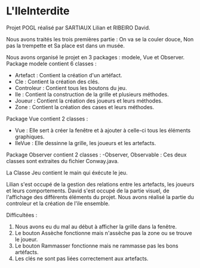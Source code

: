 # L'IleInterdite

Projet POGL réalisé par SARTIAUX Lilian et RIBEIRO David.

Nous avons traités les trois premières partie : On va se la couler douce, Non pas la trempette et Sa place est dans un musée.

Nous avons organisé le projet en 3 packages : modele, Vue et Observer.
Package modele contient 6 classes :
- Artefact : Contient la création d'un artéfact.
- Cle : Contient la création des clés.  
- Controleur : Contient tous les boutons du jeu.
- Ile : Contient la construction de la grille et plusieurs méthodes.
- Joueur :  Contient la création des joueurs et leurs méthodes.
- Zone : Contient la création des cases et leurs méthodes.

Package Vue contient 2 classes :
- Vue : Elle sert à créer la fenêtre et à ajouter à celle-ci tous les éléments graphiques.
- IleVue : Elle dessinne la grille, les joueurs et les artefacts.

Package Observer contient 2 classes :
-Observer, Observable : Ces deux classes sont extraites du fichier Conway.java.

La Classe Jeu contient le main qui éxécute le jeu.

Lilian s'est occupé de la gestion des relations entre les artefacts, les joueurs et leurs comportements.
David s'est occupé de la partie visuel, de l'affichage des différents éléments du projet.
Nous avons réalisé la partie du controleur et la création de l'ile ensemble. 


Difficultées : 
1. Nous avons eu du mal au début à afficher la grille dans la fenêtre.
2. Le bouton Assèche fonctionne mais n'assèche pas la zone ou se trouve le joueur.
3. Le bouton Rammasser fonctionne mais ne rammasse pas les bons artéfacts.
4. Les clés ne sont pas liées correctement aux artefacts.

